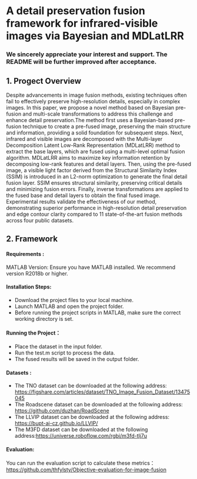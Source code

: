 # A detail preservation fusion framework for infrared-visible images via Bayesian and MDLatLRR
### We sincerely appreciate your interest and support. The README will be further improved after acceptance.
## 1. Progect Overview
Despite advancements in image fusion methods, existing techniques often fail to effectively preserve high-resolution details, especially in complex images. In this paper, we propose a novel method based on Bayesian pre-fusion and multi-scale transformations to address this challenge and enhance detail preservation.The method first uses a Bayesian-based pre-fusion technique to create a pre-fused image, preserving the main structure and information, providing a solid foundation for subsequent steps. Next, infrared and visible images are decomposed with the Multi-layer Decomposition Latent Low-Rank Representation (MDLatLRR) method to extract the base layers, which are fused using a multi-level optimal fusion algorithm. MDLatLRR aims to maximize key information retention by decomposing low-rank features and detail layers. Then, using the pre-fused image, a visible light factor derived from the Structural Similarity Index (SSIM) is introduced in an L2-norm optimization to generate the final detail fusion layer. SSIM ensures structural similarity, preserving critical details and minimizing fusion errors. Finally, inverse transformations are applied to the fused base and detail layers to obtain the final fused image. Experimental results validate the effectiveness of our method, demonstrating superior performance in high-resolution detail preservation and edge contour clarity compared to 11 state-of-the-art fusion methods across four public datasets.
## 2. Framework


#### Requirements :
MATLAB Version: Ensure you have MATLAB installed. We recommend version R2018b or higher.
    

#### Installation Steps:

* Download the project files to your local machine.
* Launch MATLAB and open the project folder.
* Before running the project scripts in MATLAB, make sure the correct working directory is set.

#### Running the Project：
* Place the dataset in the input folder.
* Run the test.m script to process the data.
* The fused results will be saved in the output folder.

#### Datasets :
* The TNO dataset can be downloaded at the following address: https://figshare.com/articles/dataset/TNO_Image_Fusion_Dataset/13475045
* The Roadscene dataset can be downloaded at the following address: https://github.com/duzhan/RoadScene
* The LLVIP dataset can be downloaded at the following address: https://bupt-ai-cz.github.io/LLVIP/
* The M3FD dataset can be downloaded at the following address:https://universe.roboflow.com/rgbi/m3fd-tlj7u

#### Evaluation:
You can run the evaluation script to calculate these metrics：https://github.com/thfylsty/Objective-evaluation-for-image-fusion
